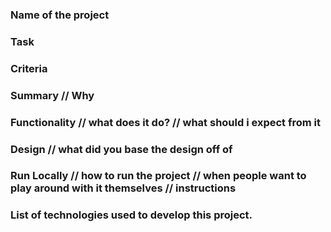 ### Name of the project 
### Task 
### Criteria 
### Summary // Why 
### Functionality // what does it do? // what should i expect from it
### Design // what did you base the design off of
### Run Locally // how to run the project // when people want to play around with it themselves // instructions 
### List of technologies used to develop this project.
